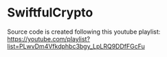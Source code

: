 # SwiftfulCrypto
Source code is created following this youtube playlist: https://youtube.com/playlist?list=PLwvDm4Vfkdphbc3bgy_LpLRQ9DDfFGcFu
